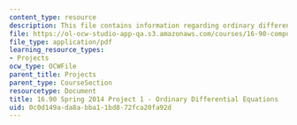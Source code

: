 ```yaml
---
content_type: resource
description: This file contains information regarding ordinary differential equations.
file: https://ol-ocw-studio-app-qa.s3.amazonaws.com/courses/16-90-computational-methods-in-aerospace-engineering-spring-2014/0c0d149ada8abba11bd872fca20fa92d_MIT16_90S14_proj1.pdf
file_type: application/pdf
learning_resource_types:
- Projects
ocw_type: OCWFile
parent_title: Projects
parent_type: CourseSection
resourcetype: Document
title: 16.90 Spring 2014 Project 1 - Ordinary Differential Equations
uid: 0c0d149a-da8a-bba1-1bd8-72fca20fa92d
---
```

